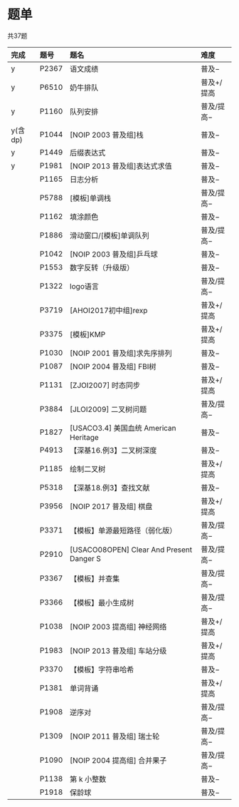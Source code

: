 # 题单

共37题

|完成|题号|题名|难度|
|:---|:---|:---|:---|
|y |P2367|语文成绩|普及−|
|y |P6510|奶牛排队|普及+/提高|
|y |P1160|队列安排|普及/提高−|
|y(含dp)|P1044|[NOIP 2003 普及组]栈|普及−|
|y |P1449|后缀表达式|普及−|
|y |P1981|[NOIP 2013 普及组]表达式求值|普及−|
| |P1165|日志分析|普及−|
| |P5788|[模板]单调栈|普及/提高−|
| |P1162|填涂颜色|普及−|
| |P1886|滑动窗口/[模板]单调队列|普及/提高−|
| |P1042|[NOIP 2003 普及组]乒乓球|普及−|
| |P1553|数字反转（升级版）|普及−|
| |P1322|logo语言|普及/提高−|
| |P3719|[AHOI2017初中组]rexp|普及+/提高|
| |P3375|[模板]KMP|普及+/提高|
| |P1030|[NOIP 2001 普及组]求先序排列|普及−|
| |P1087|[NOIP 2004 普及组] FBI树|普及−|
| |P1131|[ZJOI2007] 时态同步|普及+/提高|
| |P3884|[JLOI2009] 二叉树问题|普及/提高−|
| |P1827|[USACO3.4] 美国血统 American Heritage|普及−|
| |P4913|【深基16.例3】二叉树深度|普及−|
| |P1185|绘制二叉树|普及+/提高|
| |P5318|【深基18.例3】查找文献|普及−|
| |P3956|[NOIP 2017 普及组] 棋盘|普及+/提高|
| |P3371|【模板】单源最短路径（弱化版）|普及/提高−|
| |P2910|[USACO08OPEN] Clear And Present Danger S|普及/提高−|
| |P3367|【模板】并查集|普及/提高−|
| |P3366|【模板】最小生成树|普及/提高−|
| |P1038|[NOIP 2003 提高组] 神经网络|普及+/提高|
| |P1983|[NOIP 2013 普及组] 车站分级|普及+/提高|
| |P3370|【模板】字符串哈希|普及−|
| |P1381|单词背诵|普及+/提高|
| |P1908|逆序对|普及/提高−|
| |P1309|[NOIP 2011 普及组] 瑞士轮|普及/提高−|
| |P1090|[NOIP 2004 提高组] 合并果子|普及/提高−|
| |P1138|第 k 小整数|普及−|
| |P1918|保龄球|普及−|
